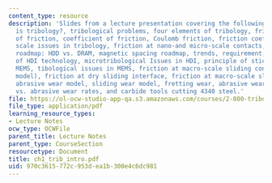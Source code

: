 ```yaml
---
content_type: resource
description: 'Slides from a lecture presentation covering the following topics: What
  is tribology?, tribological problems, four elements of tribology, friction, factors
  of friction, coefficient of friction, Coulomb friction, friction coefficient constant,
  scale issues in tribology, friction at nano-and micro-scale contacts, areal density
  roadmap: HDD vs. DRAM, magnetic spacing roadmap, trends, requirement, challenge
  of HDI technology, microtribological Issues in HDI, principle of stiction free slider,
  MEMS, tibological issues in MEMS, friction at macro-scale sliding contacts (Adhesion
  model), friction at dry sliding interface, friction at macro-scale sliding contacts,
  abrasive wear model, sliding wear model, fretting wear, abrasive wear model, ductility
  vs. abrasive wear rates, and carbide tools cutting 4340 steel.'
file: https://ol-ocw-studio-app-qa.s3.amazonaws.com/courses/2-800-tribology-fall-2004/970c3615772c953dea1b300e4c6dc981_ch1_trib_intro.pdf
file_type: application/pdf
learning_resource_types:
- Lecture Notes
ocw_type: OCWFile
parent_title: Lecture Notes
parent_type: CourseSection
resourcetype: Document
title: ch1_trib_intro.pdf
uid: 970c3615-772c-953d-ea1b-300e4c6dc981
---
```

